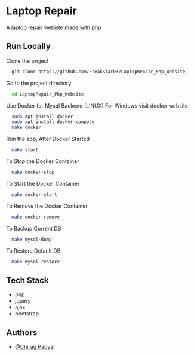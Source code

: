 
# Laptop Repair

A laptop repair webiste made with php

## Run Locally

Clone the project

```bash
  git clone https://github.com/FreakStar03/LaptopRepair_Php_Website
```

Go to the project directory

```bash
  cd LaptopRepair_Php_Website
```

Use Docker for Mysql Backend (LINUX) For Windows visit docker website

```bash
  sudo apt install docker
  sudo apt install docker-compose
  make docker
```

Run the app, After Docker Started

```bash
  make start
```

To Stop the Docker Container

```bash
  make docker-stop
```

To Start the Docker Container

```bash
  make docker-start
```

To Remove the Docker Container

```bash
  make docker-remove
```

To Backup Current DB

```bash
  make mysql-dump
```

To Restore Default DB

```bash
  make mysql-restore
```

## Tech Stack

* php
* jquery
* ajax
* bootstrap

## Authors

* [@Chirag Padyal](https://www.github.com/octokatherine)
